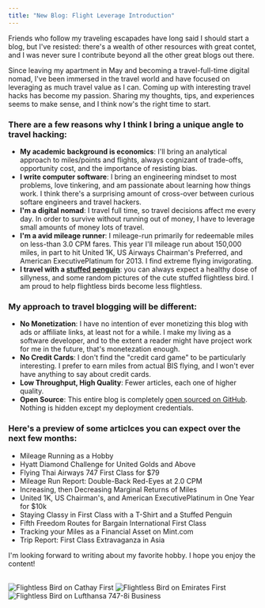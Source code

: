 ```yaml
---
title: "New Blog: Flight Leverage Introduction"
---
```


Friends who follow my traveling escapades have long said I should start a blog, but I've resisted: there's a wealth of other resources with great contet, and I was never sure I contribute beyond all the other great blogs out there.

Since leaving my apartment in May and becoming a travel-full-time digital nomad, I've been immersed in the travel world and have focused on leveraging as much travel value as I can. Coming up with interesting travel hacks has become my passion. Sharing my thoughts, tips, and experiences seems to make sense, and I think now's the right time to start.

### There are a few reasons why I think I bring a unique angle to travel hacking:

* **My academic background is economics**: I'll bring an analytical approach to miles/points and flights, always cognizant of trade-offs, opportunity cost, and the importance of resisting bias.
* **I write computer software**: I bring an engineering mindset to most problems, love tinkering, and am passionate about learning how things work. I think there's a surprising amount of cross-over between curious softare engineers and travel hackers.
* **I'm a digital nomad**: I travel full time, so travel decisions affect me every day. In order to survive without running out of money, I have to leverage small amounts of money lots of travel.
* **I'm a avid mileage runner**: I mileage-run primarily for redeemable miles on less-than 3.0 CPM fares. This year I'll mileage run about 150,000 miles, in part to hit United 1K, US Airways Chairman's Preferred, and American ExecutivePlatinum for 2013. I find extreme flying invigorating.
* **I travel with a [stuffed penguin](http://jettingpenguin.com)**: you can always expect a healthy dose of sillyness, and some random pictures of the cute stuffed flightless bird. I am proud to help flightless birds become less flightless.

### My approach to travel blogging will be different:

* **No Monetization**: I have no intention of ever monetizing this blog with ads or affiliate links, at least not for a while. I make my living as a software developer, and to the extent a reader might have project work for me in the future, that's monetezation enough.
* **No Credit Cards**: I don't find the "credit card game" to be particularly interesting. I prefer to earn miles from actual BIS flying, and I won't ever have anything to say about credit cards.
* **Low Throughput, High Quality**: Fewer articles, each one of higher quality.
* **Open Source**: This entire blog is completely [open sourced on GitHub](http://github.com/rubiety/flight_leverage). Nothing is hidden except my deployment credentials.

### Here's a preview of some articlces you can expect over the next few months:

* Mileage Running as a Hobby
* Hyatt Diamond Challenge for United Golds and Above
* Flying Thai Airways 747 First Class for $79
* Mileage Run Report: Double-Back Red-Eyes at 2.0 CPM
* Increasing, then Decreasing Marginal Returns of Miles
* United 1K, US Chairman's, and American ExecutivePlatinum in One Year for $10k
* Staying Classy in First Class with a T-Shirt and a Stuffed Penguin
* Fifth Freedom Routes for Bargain International First Class
* Tracking your Miles as a Financial Asset on Mint.com
* Trip Report: First Class Extravaganza in Asia

I'm looking forward to writing about my favorite hobby. I hope you enjoy the content!

<br />

<div class="image-container">
  <img alt="Flightless Bird on Cathay First" src="flight-leverage-introduction/cathay_f_penguin.jpg" />
  <img alt="Flightless Bird on Emirates First" src="flight-leverage-introduction/emirates_f_penguin.jpg" />
  <img alt="Flightless Bird on Lufthansa 747-8i Business" src="flight-leverage-introduction/lufthansa_j_penguin.jpg" />
</div>

